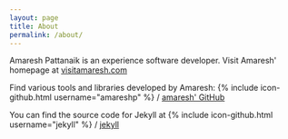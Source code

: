 ```yaml
---
layout: page
title: About
permalink: /about/
---
```


Amaresh Pattanaik is an experience software developer. Visit Amaresh' homepage at [visitamaresh.com](http://visitamaresh.com/)

Find various tools and libraries developed by Amaresh:
{% include icon-github.html username="amareshp" %} /
[amaresh' GitHub](https://github.com/amareshp)

You can find the source code for Jekyll at
{% include icon-github.html username="jekyll" %} /
[jekyll](https://github.com/jekyll/jekyll)
